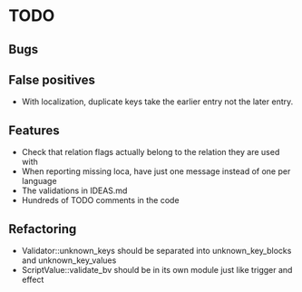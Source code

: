 # TODO

## Bugs

## False positives

* With localization, duplicate keys take the earlier entry not the later entry.

## Features

* Check that relation flags actually belong to the relation they are used with
* When reporting missing loca, have just one message instead of one per language
* The validations in IDEAS.md
* Hundreds of TODO comments in the code

## Refactoring

* Validator::unknown_keys should be separated into unknown_key_blocks and unknown_key_values
* ScriptValue::validate_bv should be in its own module just like trigger and effect
